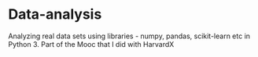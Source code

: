 # Data-analysis

Analyzing real data sets using libraries - numpy, pandas, scikit-learn etc in Python 3. Part of the Mooc that I did with HarvardX
